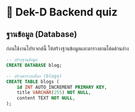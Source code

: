 # 📌 Dek-D Backend quiz

## ฐานข้อมูล (Database)  
ก่อนใช้งานโปรเจกต์นี้ ให้สร้างฐานข้อมูลและตารางตามโค้ดด้านล่าง  

```sql
-- สร้างฐานข้อมูล
CREATE DATABASE blog;

-- สร้างตารางบล็อก (blogs)
CREATE TABLE blogs (
    id INT AUTO_INCREMENT PRIMARY KEY,
    title VARCHAR(255) NOT NULL,
    content TEXT NOT NULL,
);
```
